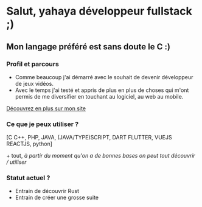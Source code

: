 # Salut, yahaya développeur fullstack ;)

## **Mon langage préféré est sans doute le C :)**

### Profil et parcours

- Comme beaucoup j'ai démarré avec le souhait de devenir développeur de jeux vidéos.
- Avec le temps j'ai testé et appris de plus en plus de choses qui m'ont permis de me diversifier en touchant au logiciel, au web au mobile.

[Découvrez en plus sur mon site](https://yahaya-bathily.fr/)

### Ce que je peux utiliser ?

[C C++, PHP, JAVA, (JAVA/TYPE)SCRIPT, DART FLUTTER, VUEJS REACTJS, python]

\+ tout, *à partir du moment qu'on a de bonnes bases on peut tout découvrir / utiliser*

### Statut actuel ?

- Entrain de découvrir Rust
- Entrain de créer une grosse suite
